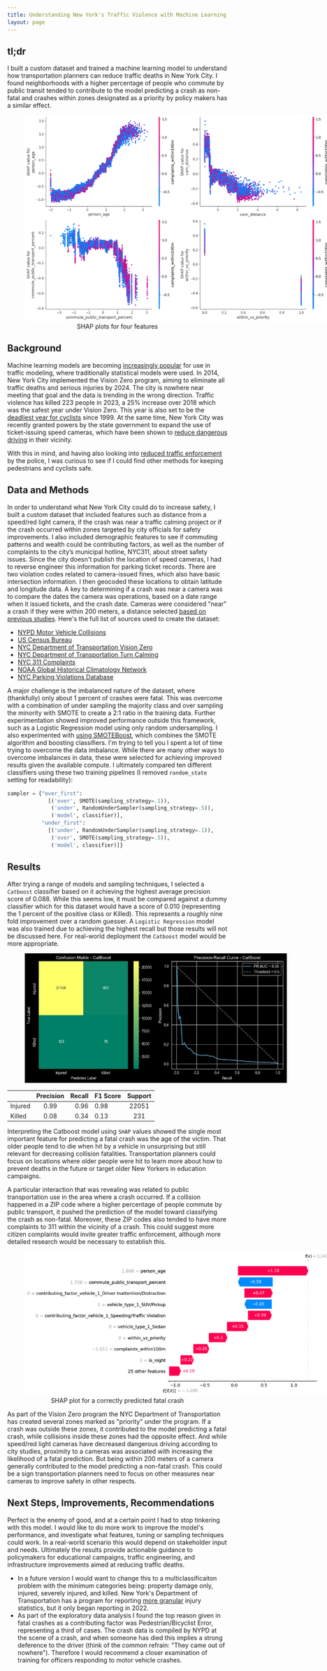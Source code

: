 ```yaml
---
title: Understanding New York's Traffic Violence with Machine Learning
layout: page
---
```

## tl;dr
I built a custom dataset and trained a machine learning model to understand how transportation planners can reduce traffic deaths in New York City. I found neighborhoods with a higher percentage of people who commute by public transit tended to contribute to the model predicting a crash as non-fatal and crashes within zones designated as a priority by policy makers has a similar effect.
<figure style="text-align: center;">
  <a href="/assets/img/nyc_streets_shap_plots.png">
    <img style="max-width: 700px;" src="/assets/img/nyc_streets_shap_plots.png" alt="shap plots for four features" />
  </a>
  <figcaption>SHAP plots for four features</figcaption>
</figure>

## Background
Machine learning models are becoming [increasingly popular](https://www.sciencedirect.com/science/article/pii/S2095756420301410?ref=pdf_download&fr=RR-2&rr=829af43178be4282) for use in traffic modeling, where traditionally statistical models were used. In 2014, New York City implemented the Vision Zero program, aiming to eliminate all traffic deaths and serious injuries by 2024. The city is nowhere near meeting that goal and the data is trending in the wrong direction. Traffic violence has killed 223 people in 2023, a 25% increase over 2018 which was the safest year under Vision Zero. This year is also set to be the [deadliest year for cyclists](https://transalt.org/press-releases/new-york-city-is-on-track-to-have-the-deadliest-year-for-bike-riders-since-1999-new-data-from-transportation-alternatives-and-families-for-safe-streets-shows) since 1999. At the same time, New York City was recently granted powers by the state government to expand the use of ticket-issuing speed cameras, which have been shown to [reduce dangerous driving](https://home.nyc.gov/html/dot/downloads/pdf/speed-camera-report.pdf) in their vicinity.

With this in mind, and having also looking into [reduced traffic enforcement](https://benjaminarnav.com/nyc_311/) by the police, I was curious to see if I could find other methods for keeping pedestrians and cyclists safe. 

## Data and Methods
In order to understand what New York City could do to increase safety, I built a custom dataset that included features such as distance from a speed/red light camera, if the crash was near a traffic calming project or if the crash occurred within zones targeted by city officials for safety improvements. I also included demographic features to see if commuting patterns and wealth could be contributing factors, as well as the number of complaints to the city’s municipal hotline, NYC311, about street safety issues. Since the city doesn't publish the location of speed cameras, I had to reverse engineer this information for parking ticket records. There are two violation codes related to camera-issued fines, which also have basic intersection information. I then geocoded these locations to obtain latitude and longitude data. A key to determining if a crash was near a camera was to compare the dates the camera was operations, based on a date range when it issued tickets, and the crash date. Cameras were considered "near" a crash if they were within 200 meters, a distance selected [based on previous studies](https://www.researchgate.net/publication/359045054_Unveiling_the_relevance_of_traffic_enforcement_cameras_on_the_severity_of_vehicle-pedestrian_collisions_in_an_urban_environment_with_machine_learning_models). Here's the full list of sources used to create the dataset:

- [NYPD Motor Vehicle Collisions](https://data.cityofnewyork.us/Public-Safety/NYPD-Motor-Vehicle-Collisions/h9gi-nx95)
- [US Census Bureau](https://data.census.gov/)
- [NYC Department of Transportation Vision Zero](https://data.cityofnewyork.us/Transportation/VZV_Priority-Zones-or-Areas/n4hs-fahn)
- [NYC Department of Transportation Turn Calming](https://data.cityofnewyork.us/Transportation/VZV_Turn-Traffic-Calming/hz4p-9f7s)
- [NYC 311 Complaints](https://data.cityofnewyork.us/Social-Services/311-Service-Requests-from-2010-to-Present/erm2-nwe9)
- [NOAA Global Historical Climatology Network](https://www.ncei.noaa.gov/products/land-based-station/global-historical-climatology-network-daily)
- [NYC Parking Violations Database](https://data.cityofnewyork.us/City-Government/Parking-Violations-Issued-Fiscal-Year-2023/869v-vr48)

A major challenge is the imbalanced nature of the dataset, where (thankfully) only about 1 percent of crashes were fatal. This was overcome with a combination of under sampling the majority class and over sampling the minority with SMOTE to create a 2:1 ratio in the training data. Further experimentation showed improved performance outside this framework, such as a Logistic Regression model using only random undersampling. I also experimented with [using SMOTEBoost](https://www3.nd.edu/~nchawla/papers/ECML03.pdf), which combines the SMOTE algorithm and boosting classifiers. I'm trying to tell you I spent a lot of time trying to overcome the data imbalance. While there are many other ways to overcome imbalances in data, these were selected for achieving improved results given the available compute. I ultimately compared ten different classifiers using these two training pipelines (I removed `random_state` setting for readability):
```python
sampler = {"over_first": 
             [('over', SMOTE(sampling_strategy=.1)), 
              ('under', RandomUnderSampler(sampling_strategy=.5)), 
              ('model', classifier)],
           "under_first": 
             [('under', RandomUnderSampler(sampling_strategy=.1)), 
              ('over', SMOTE(sampling_strategy=.5)), 
              ('model', classifier)]}
```

## Results
After trying a range of models and sampling techniques, I selected a `Catboost` classifier based on it achieving the highest average precision score of 0.088. While this seems low, it must be compared against a dummy classifier which for this dataset would have a score of 0.010 (representing the 1 percent of the positive class or Killed). This represents a roughly nine fold improvement over a random guesser. A `Logistic Regression` model was also trained due to achieving the highest recall but those results will not be discussed here. For real-world deployment the `Catboost` model would be more appropriate.  
<figure style="text-align: center;">
  <a href="/assets/img/traffic_confusion-pr_curve.jpg">
    <img style="max-width: 600px;" src="/assets/img/traffic_confusion-pr_curve.jpg" alt="shap plots for four features" />
  </a>
  <figcaption></figcaption>
</figure>

|              | Precision | Recall | F1 Score | Support |
|--------------|:-----:|-----------:|----------|:-------:|
| Injured      |  0.99 |       0.96 | 0.98     | 22051   |
| Killed       |  0.08 |       0.34 | 0.13     | 231     |


Interpreting the Catboost model using `SHAP` values showed the single most important feature for predicting a fatal crash was the age of the victim. That older people tend to die when hit by a vehicle in unsurprising but still relevant for decreasing collision fatalities. Transportation planners could focus on locations where older people were hit to learn more about how to prevent deaths in the future or target older New Yorkers in education campaigns.

A particular interaction that was revealing was related to public transportation use in the area where a crash occurred. If a collision happened in a ZIP code where a higher percentage of people commute by public transport, it pushed the prediction of the model toward classifying the crash as non-fatal. Moreover, these ZIP codes also tended to have more complaints to 311 within the vicinity of a crash. This could suggest more citizen complaints would invite greater traffic enforcement, although more detailed research would be necessary to establish this. 
<figure style="text-align: center;">
  <a href="/assets/img/traffic_shap_waterfall1.png">
    <img style="max-width: 700px;" src="/assets/img/traffic_shap_waterfall1.png" alt="SHAP plot for a correctly predicted fatal crash" />
  </a>
  <figcaption>SHAP plot for a correctly predicted fatal crash</figcaption>
</figure>
As part of the Vision Zero program the NYC Department of Transportation has created several zones marked as "priority" under the program. If a crash was outside these zones, it contributed to the model predicting a fatal crash, while collisions inside these zones had the opposite effect. And while speed/red light cameras have decreased dangerous driving according to city studies, proximity to a cameras was associated with increasing the likelihood of a fatal prediction. But being within 200 meters of a camera generally contributed to the model predicting a non-fatal crash. This could be a sign transportation planners need to focus on other measures near cameras to improve safety in other respects.

## Next Steps, Improvements, Recommendations
Perfect is the enemy of good, and at a certain point I had to stop tinkering with this model. I would like to do more work to improve the model's performance, and investigate what features, tuning or sampling techniques could work. In a real-world scenario this would depend on stakeholder input and needs. Ultimately the results provide actionable guidance to policymakers for educational campaigns, traffic engineering, and infrastructure improvements aimed at reducing traffic deaths.
- In a future version I would want to change this to a multiclassificaiton problem with the minimum categories being: property damage only, injured, severely injured, and killed. New York's Department of Transportation has a program for reporting [more granular](https://www.nyc.gov/html/dot/downloads/pdf/sirta-report-q2-2023.pdf) injury statistics, but it only began reporting in 2022.
- As part of the exploratory data analysis I found the top reason given in fatal crashes as a contributing factor was Pedestrian/Bicyclist Error, representing a third of cases. The crash data is compiled by NYPD at the scene of a crash, and when someone has died this implies a strong deference to the driver (think of the common refrain: "They came out of nowhere"). Therefore I would recommend a closer examination of training for officers responding to motor vehicle crashes.